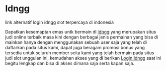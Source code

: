 # Idngg
link alternatif login idngg slot terpercaya di indonesia

Dapatkan kesemaptan emas untk bermain di <a href="https://ashleytalks.com/">Idngg</a> yang merupakan situs judi online terbaik masa kini dengan berbagai jenis permainan yang bisa di mainkan hanya dengan menggunakan sebuah user saja yang telah di daftarkan pada situs kami, dapat juga beragam promosi bonus yang tersedia untuk seluruh member seita kami yang telah bermain pada situs judi slot unggulan ini, kemudahan akses yang di berikan <a href="https://collaborationproject.org/">Login Idngg</a> saat ini begitu lengkap dan bisa di akses dimana saja serta kapan saja.
